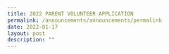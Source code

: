 ```yaml
---
title: 2022 PARENT VOLUNTEER APPLICATION
permalink: /announcements/announcements/permalink
date: 2022-01-17
layout: post
description: ""
---
```

